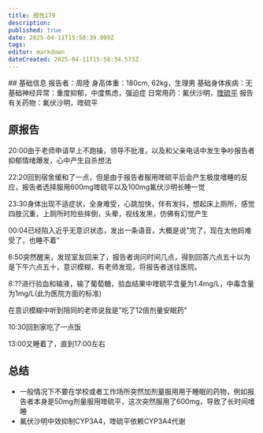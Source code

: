 ```yaml
---
title: 报告179
description: 
published: true
date: 2025-04-11T15:58:39.009Z
tags: 
editor: markdown
dateCreated: 2025-04-11T15:58:34.573Z
---
```


﻿## 基础信息
报告者：周陸
身高体重：180cm, 62kg，生理男
基础身体疾病：无
基础神经异常：重度抑郁，中度焦虑，强迫症
日常用药：氟伏沙明，[喹硫平](/drug/QTP)
报告有关药物：氟伏沙明，喹硫平

## 原报告
20:00由于老师申请早上不跑操，领导不批准，以及和父亲电话中发生争吵报告者抑郁情绪爆发，心中产生自杀想法

22:20回到宿舍缓和了一点，但是由于报告者服用喹硫平后会产生极度嗜睡的反应，报告者选择服用600mg喹硫平以及100mg氟伏沙明长睡一觉

23:30身体出现不适症状，全身难受，心跳加快，伴有发抖，想起床上厕所，感觉四肢沉重，上厕所时险些摔倒，头晕，视线发黑，仿佛有幻觉产生

00:04已经陷入近乎无意识状态，发出一条语音，大概是说"完了，现在太他妈难受了，也睡不着"

6:50突然醒来，发现室友回来了，报告者询问时间几点，得到回答六点五十以为是下午六点五十，意识模糊，有老师发现，将报告者送往医院。

8:??进行验血和输液，输了葡萄糖，验血结果中喹硫平含量为1.4mg/L，中毒含量为1mg/L(此为医院方面的标准)

在意识模糊中听到陪同的老师说我是"吃了12倍剂量安眠药"

10:30回到家吃了一点饭

13:00又睡着了，直到17:00左右

## 总结
- 一般情况下不要在学校或者工作场所突然加剂量服用用于睡眠的药物，例如报告者本身是50mg剂量服用喹硫平，这次突然服用了600mg，导致了长时间嗜睡
- 氟伏沙明中效抑制CYP3A4，喹硫平依赖CYP3A4代谢